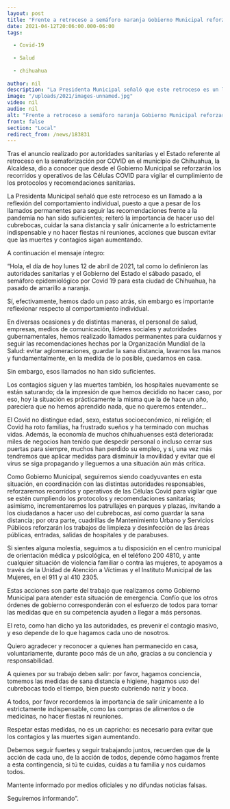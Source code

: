```yaml
---
layout: post
title: "Frente a retroceso a semáforo naranja Gobierno Municipal reforzará recorridos y operativos de Células COVID"
date: 2021-04-12T20:06:00.000-06:00
tags:
  
  - Covid-19
  
  - Salud
  
  - chihuahua
  
author: nil
description: "La Presidenta Municipal señaló que este retroceso es un llamado a la reflexión del comportamiento individual"
image: "/uploads/2021/images-unnamed.jpg"
video: nil
audio: nil
alt: "Frente a retroceso a semáforo naranja Gobierno Municipal reforzará recorridos y operativos de Células COVID"
front: false
section: "Local"
redirect_from: /news/183831
---
```


Tras el anuncio realizado por autoridades sanitarias y el Estado referente al retroceso en la semaforización por COVID en el municipio de Chihuahua, la Alcaldesa, dio a conocer que desde el Gobierno Municipal se reforzarán los recorridos y operativos de las Células COVID para vigilar el cumplimiento de los protocolos y recomendaciones sanitarias.

La Presidenta Municipal señaló que este retroceso es un llamado a la reflexión del comportamiento individual, puesto a que a pesar de los llamados permanentes para seguir las recomendaciones frente a la pandemia no han sido suficientes; reiteró la importancia de hacer uso del cubrebocas, cuidar la sana distancia y salir únicamente a lo estrictamente indispensable y no hacer fiestas ni reuniones, acciones que buscan evitar que las muertes y contagios sigan aumentando.

A continuación el mensaje íntegro:

“Hola, el día de hoy lunes 12 de abril de 2021, tal como lo definieron las autoridades sanitarias y el Gobierno del Estado el sábado pasado, el semáforo epidemiológico por Covid 19 para esta ciudad de Chihuahua, ha pasado de amarillo a naranja.

Sí, efectivamente, hemos dado un paso atrás, sin embargo es importante reflexionar respecto al comportamiento individual.

En diversas ocasiones y de distintas maneras, el personal de salud, empresas, medios de comunicación, líderes sociales y autoridades gubernamentales, hemos realizado llamados permanentes para cuidarnos y seguir las recomendaciones hechas por la Organización Mundial de la Salud: evitar aglomeraciones, guardar la sana distancia, lavarnos las manos y fundamentalmente, en la medida de lo posible, quedarnos en casa.

Sin embargo, esos llamados no han sido suficientes.

Los contagios siguen y las muertes también, los hospitales nuevamente se están saturando; da la impresión de que hemos decidido no hacer caso, por eso, hoy la situación es prácticamente la misma que la de hace un año, pareciera que no hemos aprendido nada, que no queremos entender…

El Covid no distingue edad, sexo, estatus socioeconómico, ni religión; el Covid ha roto familias, ha frustrado sueños y ha terminado con muchas vidas. Además, la economía de muchos chihuahuenses está deteriorada: miles de negocios han tenido que despedir personal o incluso cerrar sus puertas para siempre, muchos han perdido su empleo, y sí, una vez más tendremos que aplicar medidas para disminuir la movilidad y evitar que el virus se siga propagando y lleguemos a una situación aún más crítica.

Como Gobierno Municipal, seguiremos siendo coadyuvantes en esta situación, en coordinación con las distintas autoridades responsables, reforzaremos recorridos y operativos de las Células Covid para vigilar que se estén cumpliendo los protocolos y recomendaciones sanitarias; asimismo, incrementaremos los patrullajes en parques y plazas, invitando a los ciudadanos a hacer uso del cubrebocas, así como guardar la sana distancia; por otra parte, cuadrillas de Mantenimiento Urbano y Servicios Públicos reforzarán los trabajos de limpieza y desinfección de las áreas públicas, entradas, salidas de hospitales y de parabuses.

Si sientes alguna molestia, seguimos a tu disposición en el centro municipal de orientación médica y psicológica, en el teléfono 200 4810, y ante cualquier situación de violencia familiar o contra las mujeres, te apoyamos a través de la Unidad de Atención a Víctimas y el Instituto Municipal de las Mujeres, en el 911 y al 410 2305.

Estas acciones son parte del trabajo que realizamos como Gobierno Municipal para atender esta situación de emergencia. Confío que los otros órdenes de gobierno corresponderán con el esfuerzo de todos para tomar las medidas que en su competencia ayuden a llegar a más personas.

El reto, como han dicho ya las autoridades, es prevenir el contagio masivo, y eso depende de lo que hagamos cada uno de nosotros.

Quiero agradecer y reconocer a quienes han permanecido en casa, voluntariamente, durante poco más de un año, gracias a su conciencia y responsabilidad.

A quienes por su trabajo deben salir: por favor, hagamos conciencia, tomemos las medidas de sana distancia e higiene, hagamos uso del cubrebocas todo el tiempo, bien puesto cubriendo nariz y boca.

A todos, por favor recordemos la importancia de salir únicamente a lo estrictamente indispensable, como las compras de alimentos o de medicinas, no hacer fiestas ni reuniones.

Respetar estas medidas, no es un capricho: es necesario para evitar que los contagios y las muertes sigan aumentando.

Debemos seguir fuertes y seguir trabajando juntos, recuerden que de la acción de cada uno, de la acción de todos, depende cómo hagamos frente a esta contingencia, si tú te cuidas, cuidas a tu familia y nos cuidamos todos.

Mantente informado por medios oficiales y no difundas noticias falsas.

Seguiremos informando”.